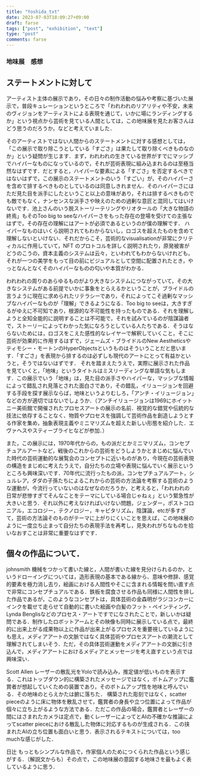 ```yaml
---
title: "Yoshida_txt"
date: 2023-07-03T18:09:27+09:00
draft: farse
tags: ["post", "exhibition", "text"]
type: "post"
comments: farse
---
```


### 地味展　感想
## ステートメントに対して

アーティスト主体の展示であり，その日々の制作活動の悩みや考察に基づいた展示で，普段キュレーションというところで「われわれのリアリティや不安，未来のヴィジョンをアーティストによる表現を通じて，いかに場にランディングするか」という視点から芸術を見ている人間としては，この地味展を見たお客さんはどう思うのだろうか，などと考えていました．

そのアーティストではない人間からのステートメントに対する感想としては，「この展示で取り除こうとしている「すごさ」は果たして取り除くべきものなのか」という疑問が生じます．まず，われわれの生きている世界がすでにマッシブでハイパーなものになっているので，それが芸術表現に組み込まれるのは至極当然なはずです．だとすると，ハイパーな要素による「すごさ」を否定するべきではないはずで，この展示のステートメントのいう「すごい」が，そのハイパーさを含めて排するべきものとしているのは同意しきれません．そのハイパーさにはただ見た目を派手にしたということ以上の意味があり，それは排するべきものでも敵でもなく，ナンセンスな派手さや映えのための過剰な意匠と混同してはいけないです．池上さんのいう脱ストーリーテリングやリオタールの「大きな物語の終焉」もそのToo big to seeなハイパーさをもった存在の登場を受けての主張なはずで，その存在の理解にはアートが必須であるというのが僕の理解です．
ハイパーなものはいくら説明されてもわからないし，ロゴスを超えたものを含めて理解しないといけない．それだからこそ，芸術的なvisualisationが非常にクリティカルに作用していて，NFT のプロトコルを詳しく説明されたり，原発被害がどうのこうの，資本主義のシステムは云々，といわれてもわからないけれども，それが一つの美学をもって目の前にビジュアルとして空間に配置されたとき，やっとなんとなくそのハイパーなものの匂いや本質がわかる．

われわれの周りのあらゆるものがより大きなシステムにつながっていて，その大きなシステムがある前提でいかに事象をとらえるかということが，ブライドルの言うように現在に求められたリテラシーであり，それによってこそ過剰なマッシブなハイパーなものが「理解」できるようになる．Too big to seeは，大きすぎるがゆえに不可知であり，根源的な不可能性を持ったものである．それを理解しようと全知全能的に説明することは不可能で，それを試みているのが陰謀論者で，ストーリーによってわかった気になろうとしている人たちである．そうはならないためには，ロゴスをこえた感性的なレイヤーで解釈していくこと，そこに芸術が効果的に作用するはずで，ジェームズ・ブライドルのNew Aestheticsやティモシー・モートンのHyperObjectsというものはそういうことだと思います．「すごさ」を表現から排するのは必ずしも現代のアートにとって有益かというと，そうではないはずです．
それを踏まえたうえで，実際に展示された作品を見ていくと，「地味」というタイトルはミスリーディングな単語な気もします．この展示でいう「地味」は，見た目の派手さやハイパーな，マッシブな情報によって錯乱され見落とされた面白さであり，その錯乱，イリュージョンを回避する手段を探す展示ならば，地味というよりむしろ，「アンチ・イリュージョン」などの方が適切ではないでしょうか．（アンチイリュージョンは1969にホイットニー美術館で開催されたプロセスアートの展示の名前．視覚的な錯覚や伝統的な技法に依存することなく、物質やプロセスを強調して芸術作品を創造しようとする作家を集め，抽象表現主義やミニマリズムを超えた新しい形態を紹介した．エヴァヘスやスティーブライヒなどが参加．）

また，この展示には，1970年代からの，もの派だとかミニマリズム，コンセプチュアルアートなど，戦後のこれからの芸術をどうしようかとまじめに悩んでいた時代の芸術運動的な展覧会のコンセプトに近いものがあり，今現在の芸術表現の構造をまじめに考えたうえで，自分たちの立場や表現に悩んでいく展示というところも興味深いです．70年代に流行ったもの派，コンセプチュアルアート，シュルレア，ダダの子孫たちによるこれからの芸術の方法論を考察する芸術のような運動が，今流行っていないのはなぜなのだろうか，と考えると，「われわれの日常が悲惨すぎてそんなことをテーマにしている場合じゃねぇ」という緊急性が大きいと思う．それ以外に考えなければいけない問題，ジェンダー，ポストコロニアル，エコロジー，テクノロジー，キャピタリズム，陰謀論，etcが多すぎて，芸術の方法論そのものがテーマに上がりにくいことを思えば，この地味展のように一度立ち止まって自分たちの表現手法を再考し，見失われがちなものを拾いなおすことは非常に重要なはずです．

## 個々の作品について．

johnsmith
機械をつかって書いた線と，人間が書いた線を見分けられるのか，というドローイングについては，造形表現の基本である線から、意味や修辞、感覚的要素を極力消し去り，絵画における人間性やそこに含まれる情報を問い直す点で非常にコンセプチュアルである．鉄板を腐食させる作品も同様に人間性を排した作品であるが，このようなコンセプトは，具体芸術の金森明がラジコンカーにインクを載せて走らせて自動的に書いた絵画や白髪のフット・ペインティング，Lynda Benglisなどのプロセス・アートですでになされたことで，新しいかは疑問である．制作したロボットアームとその映像も同時に展示している点で，最終的に出来上がる成果物以上に作品が出来上がるプロセスを重要視しているようにも思え，メディアアートの文脈ではなく具体芸術やプロセスアートの潮流として理解されてしまいそう．ただ，その具体芸術運動をメディアアートの文脈に引き込んで，メディアアートにおけるメディアとメッセージを考え直すという点では興味深い．

Scott Allen
レーザーの散乱光をYoloで読み込み，推定値が低いものを表示する．これはトップダウン的に構築されたメッセージではなく，ボトムアップに鑑賞者が想起していくための装置であり，そのボトムアップ性を地味と呼んでいる．その地味のとらえかたは腑に落ちた．
構築された彫刻ではなく，scatter pieceのように床に物体を散乱させて，鑑賞者の身長や立つ位置によって作品が個々に立ち上がるような方法である．ただこの作品の場合，鑑賞者とレーザーの間にはさまれたカメラは定点で，動くレーザーによってとAIの不確かな推論によってscatter pieceにおける散乱した物体に対応するものが生成される．この挟まれたAIの立ち位置も面白いと思う．表示されるテキストについては，too muchな感じがした．

日辻
もっともシンプルな作品で，作家個人のためにつくられた作品という感じがする．（解説文からも）その点で，この地味展の意図する地味さを最もよく表しているように思う．
